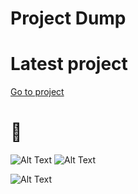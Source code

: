 # Project Dump
# Latest project 
[Go to project](https://github.com/McYum/Project_Dump/tree/main/Java/Plain/AnimeThing)
# 👀

![Alt Text](https://gyazo.com/960ec22eec653d65fff90fc08885fd88.gif)
![Alt Text](https://gyazo.com/21e6e8932139660efa41fd7de2231f01.gif)

![Alt Text](https://github.com/McYum/Project_Dump/blob/main/thisgoeshard.gif)
